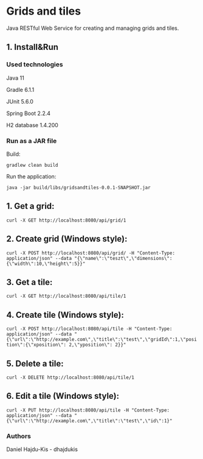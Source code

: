 # Grids and tiles
Java RESTful Web Service for creating and managing grids and tiles.

## 1. Install&Run

### Used technologies

Java 11

Gradle 6.1.1

JUnit 5.6.0

Spring Boot 2.2.4

H2 database 1.4.200

### Run as a JAR file

Build:

`gradlew clean build`

Run the application:

`java -jar build/libs/gridsandtiles-0.0.1-SNAPSHOT.jar`

## 1. Get a grid:

`curl -X GET http://localhost:8080/api/grid/1`

## 2. Create grid (Windows style):

`curl -X POST http://localhost:8080/api/grid/ -H "Content-Type: application/json" --data "{\"name\":\"teszt\",\"dimensions\":{\"width\":10,\"height\":5}}"`

## 3. Get a tile:

`curl -X GET http://localhost:8080/api/tile/1`

## 4. Create tile (Windows style):

`curl -X POST http://localhost:8080/api/tile -H "Content-Type: application/json" --data "{\"url\":\"http://example.com\",\"title\":\"test\",\"gridId\":1,\"position\":{\"xposition\": 2,\"yposition\": 2}}"`

## 5. Delete a tile:

`curl -X DELETE http://localhost:8080/api/tile/1`

## 6. Edit a tile (Windows style):

`curl -X PUT http://localhost:8080/api/tile -H "Content-Type: application/json" --data "{\"url\":\"http://example.com\",\"title\":\"test\",\"id\":1}"`

### Authors
Daniel Hajdu-Kis - dhajdukis
